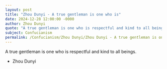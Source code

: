 ```yaml
---
layout: post
title: "Zhou Dunyi - A true gentleman is one who is"
date: 2024-12-28 12:00:00 -0000
author: Zhou Dunyi
quote: "A true gentleman is one who is respectful and kind to all beings."
subject: Confucianism
permalink: /Confucianism/Zhou Dunyi/Zhou Dunyi - A true gentleman is one who is
---
```


A true gentleman is one who is respectful and kind to all beings.

- Zhou Dunyi
